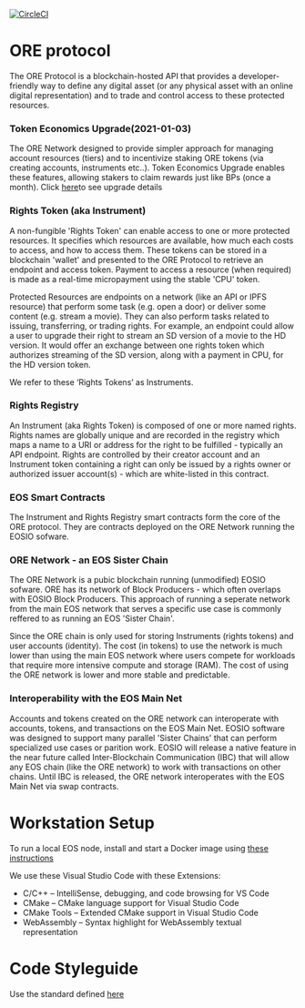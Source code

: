 [![CircleCI](https://circleci.com/gh/API-market/ore-protocol/tree/master.svg?style=svg)](https://circleci.com/gh/API-market/ore-protocol/tree/master)
# ORE protocol

The ORE Protocol is a blockchain-hosted API that provides a developer-friendly way to define any digital asset (or any physical asset with an online digital representation) and to trade and control access to these protected resources.

### Token Economics Upgrade(2021-01-03)

The ORE Network designed to provide simpler approach for managing account resources (tiers) and to incentivize staking ORE tokens (via creating accounts, instruments etc..). Token Economics Upgrade enables these features, allowing stakers to claim rewards just like BPs (once a month). Click [here](./scripts/2020-12_TokenEconomicsUpgrade)to see upgrade details
### Rights Token (aka Instrument)
A non-fungible 'Rights Token' can enable access to one or more protected resources. It specifies which resources are available, how much each costs to access, and how to access them. These tokens can be stored in a blockchain 'wallet' and presented to the ORE Protocol to retrieve an endpoint and access token. Payment to access a resource (when required) is made as a real-time micropayment using the stable 'CPU' token.

Protected Resources are endpoints on a network (like an API or IPFS resource) that perform some task (e.g. open a door) or deliver some content (e.g. stream a movie). They can also perform tasks related to issuing, transferring, or trading rights. For example, an endpoint could allow a user to upgrade their right to stream an SD version of a movie to the HD version. It would offer an exchange between one rights token which authorizes streaming of the SD version, along with a payment in CPU, for the HD version token.

We refer to these ‘Rights Tokens’ as Instruments.

### Rights Registry
An Instrument (aka Rights Token) is composed of one or more named rights. Rights names are globally unique and are recorded in the registry which maps a name to a URI or address for the right to be fulfilled - typically an API endpoint. Rights are controlled by their creator account and an Instrument token containing a right can only be issued by a rights owner or authorized issuer account(s) - which are white-listed in this contract.

### EOS Smart Contracts

The Instrument and Rights Registry smart contracts form the core of the ORE protocol. They are contracts deployed on the ORE Network running the EOSIO sofware. 

### ORE Network - an EOS Sister Chain

The ORE Network is a pubic blockchain running (unmodified) EOSIO sofware. ORE has its network of Block Producers - which often overlaps with EOSIO Block Producers. This approach of running a seperate network from the main EOS network that serves a specific use case is commonly reffered to as running an EOS 'Sister Chain'.

Since the ORE chain is only used for storing Instruments (rights tokens) and user accounts (identity). The cost (in tokens) to use the network is much lower than using the main EOS network where users compete for workloads that require more intensive compute and storage (RAM). The cost of using the ORE network is lower and more stable and predictable.

### Interoperability with the EOS Main Net

Accounts and tokens created on the ORE network can interoperate with accounts, tokens, and transactions on the EOS Main Net. EOSIO software was designed to support many parallel 'Sister Chains' that can perform specialized use cases or parition work. EOSIO will release a native feature in the near future called Inter-Blockchain Communication (IBC) that will allow any EOS chain (like the ORE network) to work with transactions on other chains. Until IBC is released, the ORE network interoperates with the EOS Main Net via swap contracts. 

# Workstation Setup

To run a local EOS node, install and start a Docker image using [these instructions](https://developers.eos.io/eosio-home/docs/getting-the-software)

We use these Visual Studio Code with these Extensions:
- C/C++ – IntelliSense, debugging, and code browsing for VS Code
- CMake – CMake language support for Visual Studio Code
- CMake Tools – Extended CMake support in Visual Studio Code
- WebAssembly – Syntax highlight for WebAssembly textual representation

# Code Styleguide

Use the standard defined [here](https://developers.eos.io/eosio-home/docs/coding-standards)
